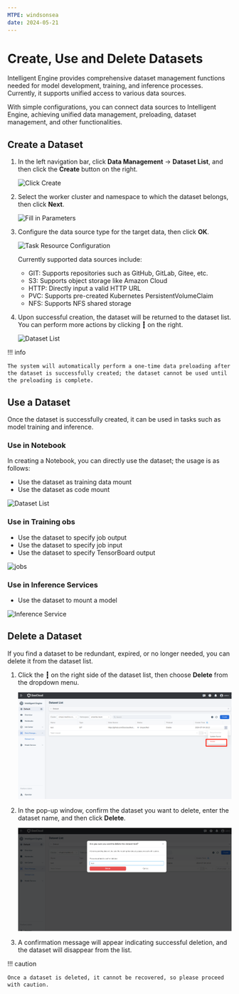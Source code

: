 ```yaml
---
MTPE: windsonsea
date: 2024-05-21
---
```


# Create, Use and Delete Datasets

Intelligent Engine provides comprehensive dataset management functions needed for model development, 
training, and inference processes. Currently, it supports unified access to various data sources.

With simple configurations, you can connect data sources to Intelligent Engine, achieving unified data management, 
preloading, dataset management, and other functionalities.

## Create a Dataset

1. In the left navigation bar, click **Data Management** -> **Dataset List**, and then click the **Create** button 
   on the right.

    ![Click Create](../../images/dataset01.png)

2. Select the worker cluster and namespace to which the dataset belongs, then click **Next**.

    ![Fill in Parameters](../../images/dataset02.png)

3. Configure the data source type for the target data, then click **OK**.

    ![Task Resource Configuration](../../images/dataset03.png)

    Currently supported data sources include:

    - GIT: Supports repositories such as GitHub, GitLab, Gitee, etc.
    - S3: Supports object storage like Amazon Cloud
    - HTTP: Directly input a valid HTTP URL
    - PVC: Supports pre-created Kubernetes PersistentVolumeClaim
    - NFS: Supports NFS shared storage

4. Upon successful creation, the dataset will be returned to the dataset list.
   You can perform more actions by clicking **┇** on the right.

    ![Dataset List](../../images/dataset04.png)

!!! info

    The system will automatically perform a one-time data preloading after the dataset is successfully created; the dataset cannot be used until the preloading is complete.

## Use a Dataset

Once the dataset is successfully created, it can be used in tasks such as model training and inference.

### Use in Notebook

In creating a Notebook, you can directly use the dataset; the usage is as follows:

- Use the dataset as training data mount
- Use the dataset as code mount

![Dataset List](../../images/dataset05.png)

### Use in Training obs

- Use the dataset to specify job output
- Use the dataset to specify job input
- Use the dataset to specify TensorBoard output

![jobs](../../images/dataset06.png)

### Use in Inference Services

- Use the dataset to mount a model

![Inference Service](../../images/dataset07.png)

## Delete a Dataset

If you find a dataset to be redundant, expired, or no longer needed, you can delete it from the dataset list.

1. Click the **┇** on the right side of the dataset list, then choose **Delete** from the dropdown menu.

    ![Delete](../../images/ds-delete01.png)

2. In the pop-up window, confirm the dataset you want to delete, enter the dataset name, and then click **Delete**.

    ![Confirm](../../images/ds-delete02.png)

3. A confirmation message will appear indicating successful deletion, and the dataset will disappear from the list.

!!! caution

    Once a dataset is deleted, it cannot be recovered, so please proceed with caution.
